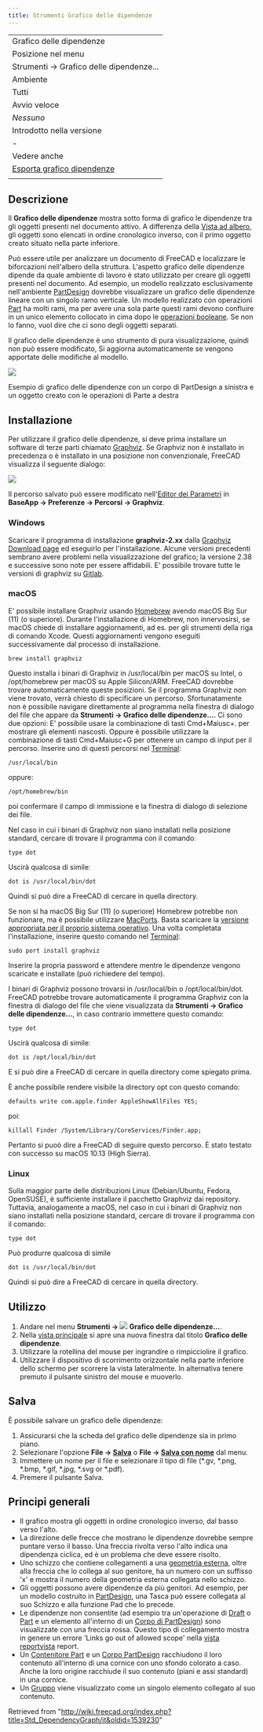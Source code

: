 ```yaml
---
title: Strumenti Grafico delle dipendenze
---
```

|  |
| --- |
| Grafico delle dipendenze |
| Posizione nel menu |
| Strumenti → Grafico delle dipendenze... |
| Ambiente |
| Tutti |
| Avvio veloce |
| *Nessuno* |
| Introdotto nella versione |
| - |
| Vedere anche |
| [Esporta grafico dipendenze](/Std_ExportDependencyGraph/it "Std ExportDependencyGraph/it") |
|  |

## Descrizione

Il **Grafico delle dipendenze** mostra sotto forma di grafico le dipendenze tra gli oggetti presenti nel documento attivo. A differenza della [Vista ad albero](/Tree_view/it "Tree view/it"), gli oggetti sono elencati in ordine cronologico inverso, con il primo oggetto creato situato nella parte inferiore.

Può essere utile per analizzare un documento di FreeCAD e localizzare le biforcazioni nell'albero della struttura. L'aspetto grafico delle dipendenze dipende da quale ambiente di lavoro è stato utilizzato per creare gli oggetti presenti nel documento. Ad esempio, un modello realizzato esclusivamente nell'ambiente [PartDesign](/PartDesign_Workbench/it "PartDesign Workbench/it") dovrebbe visualizzare un grafico delle dipendenze lineare con un singolo ramo verticale. Un modello realizzato con operazioni [Part](/Part_Workbench/it "Part Workbench/it") ha molti rami, ma per avere una sola parte questi rami devono confluire in un unico elemento collocato in cima dopo le [operazioni booleane](/Part_Boolean/it "Part Boolean/it"). Se non lo fanno, vuol dire che ci sono degli oggetti separati.

Il grafico delle dipendenze è uno strumento di pura visualizzazione, quindi non può essere modificato, Si aggiorna automaticamente se vengono apportate delle modifiche al modello.

![](/images/Std_DependencyGraph_example.svg)

Esempio di grafico delle dipendenze con un corpo di PartDesign a sinistra e un oggetto creato con le operazioni di Parte a destra

## Installazione

Per utilizzare il grafico delle dipendenze, si deve prima installare un software di terze parti chiamato [Graphviz](https://graphviz.org/). Se Graphviz non è installato in precedenza o è installato in una posizione non convenzionale, FreeCAD visualizza il seguente dialogo:

![](/images/FreeCAD-0.17-missing-Graphviz-error-dialogue.png)

Il percorso salvato può essere modificato nell'[Editor dei Parametri](/Std_DlgParameter/it "Std DlgParameter/it") in **BaseApp → Preferenze → Percorsi → Graphviz**.

### Windows

Scaricare il programma di installazione **graphviz-2.xx** dalla [Graphviz Download page](https://graphviz.org/download/#windows) ed eseguirlo per l'installazione. Alcune versioni precedenti sembrano avere problemi nella visualizzazione del grafico; la versione 2.38 e successive sono note per essere affidabili. E' possibile trovare tutte le versioni di graphviz su [Gitlab](https://gitlab.com/graphviz/graphviz/-/releases).

### macOS

E' possibile installare Graphviz usando [Homebrew](https://brew.sh/) avendo macOS Big Sur (11) (o superiore). Durante l'installazione di Homebrew, non innervosirsi, se macOS chiede di installare aggiornamenti, ad es. per gli strumenti della riga di comando Xcode. Questi aggiornamenti vengono eseguiti successivamente dal processo di installazione.

```
brew install graphviz

```

Questo installa i binari di Graphviz in /usr/local/bin per macOS su Intel, o /opt/homebrew per macOS su Apple Silicon/ARM. FreeCAD dovrebbe trovare automaticamente queste posizioni. Se il programma Graphviz non viene trovato, verrà chiesto di specificare un percorso. Sfortunatamente non è possibile navigare direttamente al programma nella finestra di dialogo del file che appare da **Strumenti → Grafico delle dipendenze...**. Ci sono due opzioni: E' possibile usare la combinazione di tasti Cmd+Maiusc+. per mostrare gli elementi nascosti. Oppure è possibile utilizzare la combinazione di tasti Cmd+Maiusc+G per ottenere un campo di input per il percorso. Inserire uno di questi percorsi nel [Terminal](https://en.wikipedia.org/wiki/Terminal_(macOS)):

```
/usr/local/bin

```

oppure:

```
/opt/homebrew/bin

```

poi confermare il campo di immissione e la finestra di dialogo di selezione dei file.

Nel caso in cui i binari di Graphviz non siano installati nella posizione standard, cercare di trovare il programma con il comandoː

```
type dot

```

Uscirà qualcosa di simileː

```
dot is /usr/local/bin/dot

```

Quindi si può dire a FreeCAD di cercare in quella directory.

Se non si ha macOS Big Sur (11) (o superiore) Homebrew potrebbe non funzionare, ma è possibile utilizzare [MacPorts](https://www.macports.org/index.php). Basta scaricare la [versione appropriata per il proprio sistema operativo](https://www.macports.org/install.php). Una volta completata l'installazione, inserire questo comando nel [Terminal](https://en.wikipedia.org/wiki/Terminal_(macOS)):

```
sudo port install graphviz

```

Inserire la propria password e attendere mentre le dipendenze vengono scaricate e installate (può richiedere del tempo).

I binari di Graphviz possono trovarsi in /usr/local/bin o /opt/local/bin/dot. FreeCAD potrebbe trovare automaticamente il programma Graphviz con la finestra di dialogo del file che viene visualizzata da **Strumenti → Grafico delle dipendenze...**, in caso contrario immettere questo comando:

```
type dot

```

Uscirà qualcosa di simileː

```
dot is /opt/local/bin/dot

```

E si può dire a FreeCAD di cercare in quella directory come spiegato prima.

È anche possibile rendere visibile la directory opt con questo comando:

```
defaults write com.apple.finder AppleShowAllFiles YES;

```

poiː

```
killall Finder /System/Library/CoreServices/Finder.app;

```

Pertanto si puoò dire a FreeCAD di seguire questo percorso. È stato testato con successo su macOS 10.13 (High Sierra).

### Linux

Sulla maggior parte delle distribuzioni Linux (Debian/Ubuntu, Fedora, OpenSUSE), è sufficiente installare il pacchetto Graphviz dai repository.
Tuttavia, analogamente a macOS, nel caso in cui i binari di Graphviz non siano installati nella posizione standard, cercare di trovare il programma con il comando:

```
type dot

```

Può produrre qualcosa di simile

```
dot is /usr/local/bin/dot

```

Quindi si può dire a FreeCAD di cercare in quella directory.

## Utilizzo

1. Andare nel menu **Strumenti → ![](/images/Std_DependencyGraph.svg) Grafico delle dipendenze...**.
2. Nella [vista principale](/Main_view_area/it "Main view area/it") si apre una nuova finestra dal titolo **Grafico delle dipendenze**.
3. Utilizzare la rotellina del mouse per ingrandire o rimpicciolire il grafico.
4. Utilizzare il dispositivo di scorrimento orizzontale nella parte inferiore dello schermo per scorrere la vista lateralmente. In alternativa tenere premuto il pulsante sinistro del mouse e muoverlo.

## Salva

È possibile salvare un grafico delle dipendenze:

1. Assicurarsi che la scheda del grafico delle dipendenze sia in primo piano.
2. Selezionare l'opzione **File → [Salva](/Std_Save/it "Std Save/it")** o **File → [Salva con nome](/Std_SaveAs/it "Std SaveAs/it")** dal menu.
3. Immettere un nome per il file e selezionare il tipo di file (\*.gv, \*.png, \*.bmp, \*.gif, \*.jpg, \*.svg or \*.pdf).
4. Premere il pulsante Salva.

## Principi generali

* Il grafico mostra gli oggetti in ordine cronologico inverso, dal basso verso l'alto.
* La direzione delle frecce che mostrano le dipendenze dovrebbe sempre puntare verso il basso. Una freccia rivolta verso l'alto indica una dipendenza ciclica, ed è un problema che deve essere risolto.
* Uno schizzo che contiene collegamenti a una [geometria esterna](/Sketcher_External/it "Sketcher External/it"), oltre alla freccia che lo collega al suo genitore, ha un numero con un suffisso 'x' e mostra il numero della geometria esterna collegata nello schizzo.
* Gli oggetti possono avere dipendenze da più genitori. Ad esempio, per un modello costruito in [PartDesign](/PartDesign_Workbench/it "PartDesign Workbench/it"), una Tasca può essere collegata al suo Schizzo e alla funzione Pad che lo precede.
* Le dipendenze non consentite (ad esempio tra un'operazione di [Draft](/Draft_Workbench/it "Draft Workbench/it") o [Part](/Part_Workbench/it "Part Workbench/it") e un elemento all'interno di un [Corpo di PartDesign](/PartDesign_Body/it "PartDesign Body/it")) sono visualizzate con una freccia rossa. Questo tipo di collegamento mostra in genere un errore 'Links go out of allowed scope' nella [vista reportvista](/Report_view/it "Report view/it") report.
* Un [Contenitore Part](/Std_Part/it "Std Part/it") e un [Corpo PartDesign](/PartDesign_Body/it "PartDesign Body/it") racchiudono il loro contenuto all'interno di una cornice con uno sfondo colorato a caso. Anche la loro origine racchiude il suo contenuto (piani e assi standard) in una cornice.
* Un [Gruppo](/Std_Group/it "Std Group/it") viene visualizzato come un singolo elemento collegato al suo contenuto.

Retrieved from "<http://wiki.freecad.org/index.php?title=Std_DependencyGraph/it&oldid=1539230>"